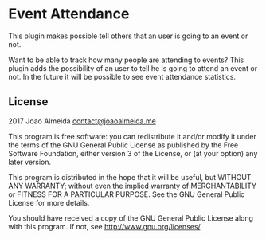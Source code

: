 # Event Attendance #

This plugin makes possible tell others that an user is going to an event or not.

Want to be able to track how many people are attending to events? This plugin adds the possibility of an user to tell he is going to attend an event or not.
In the future it will be possible to see event attendance statistics.

## License ##

2017 Joao Almeida <contact@joaoalmeida.me>

This program is free software: you can redistribute it and/or modify it under
the terms of the GNU General Public License as published by the Free Software
Foundation, either version 3 of the License, or (at your option) any later
version.

This program is distributed in the hope that it will be useful, but WITHOUT ANY
WARRANTY; without even the implied warranty of MERCHANTABILITY or FITNESS FOR A
PARTICULAR PURPOSE.  See the GNU General Public License for more details.

You should have received a copy of the GNU General Public License along with
this program.  If not, see <http://www.gnu.org/licenses/>.
